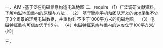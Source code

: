 一、AIM
-基于泛在电磁信息构造电磁地图
二、require
	（1）广泛调研文献资料，了解电磁地图重构的原理与方法；
	（2）
		基于智能手机和团队开发的app采集不少于3个场景的环境电磁数据，并重构出  不少于1000平方米的电磁地图。
	（3）电磁特征重构可信度优于95%。
	（4）电磁特征采集与重构的速度优于100平方米/小时

三、